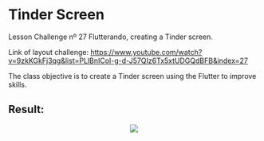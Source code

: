 # Tinder Screen

Lesson Challenge nº 27 Flutterando, creating a Tinder screen.

Link of layout challenge: https://www.youtube.com/watch?v=9zkKGkFj3qg&list=PLlBnICoI-g-d-J57QIz6Tx5xtUDGQdBFB&index=27

The class objective is to create a Tinder screen using the Flutter to improve skills.

## Result:

<div align="center">
<img src="https://user-images.githubusercontent.com/86019793/136835751-7bdb603b-17c5-4e73-b404-c9982623081d.PNG"/>
</div>